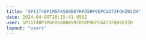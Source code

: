 ```yaml
---
title: "SP11T4BP1MGFXS80B8YRFD5RP9EPCGA73FQHZ02ZH"
date: 2024-04-08T10:15:41.956Z
user: SP11T4BP1MGFXS80B8YRFD5RP9EPCGA73FQHZ02ZH
layout: "users"
---
```

    